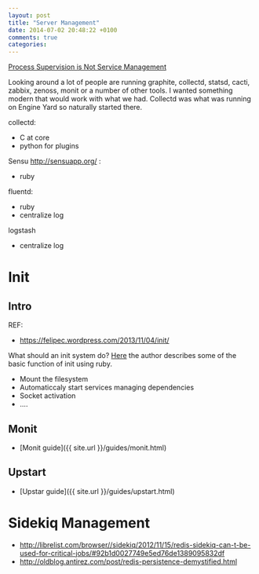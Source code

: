 ```yaml
---
layout: post
title: "Server Management"
date: 2014-07-02 20:48:22 +0100
comments: true
categories: 
---
```



[Process Supervision is Not Service Management](http://jtimberman.housepub.org/blog/2012/12/29/process-supervision-solved-problem/)


Looking around a lot of people are running graphite, collectd, statsd, cacti, zabbix, zenoss, monit or a number of other tools. I wanted something modern that would work with what we had. Collectd was what was running on Engine Yard so naturally started there.


collectd:

* C at core
* python for plugins




Sensu http://sensuapp.org/ :

* ruby


fluentd:

* ruby
* centralize log

logstash

* centralize log

# Init

## Intro

REF: 

* https://felipec.wordpress.com/2013/11/04/init/

What should an init system do? [Here](https://felipec.wordpress.com/2013/11/04/init/) the author describes some of the basic function of init using ruby.

* Mount the filesystem
* Automaticcaly start services managing dependencies
* Socket activation
* ....

## Monit

* [Monit guide]({{ site.url }}/guides/monit.html)

## Upstart

* [Upstar guide]({{ site.url }}/guides/upstart.html)


# Sidekiq Management

* http://librelist.com/browser//sidekiq/2012/11/15/redis-sidekiq-can-t-be-used-for-critical-jobs/#92b1d0027749e5ed76de1389095832df
* http://oldblog.antirez.com/post/redis-persistence-demystified.html

